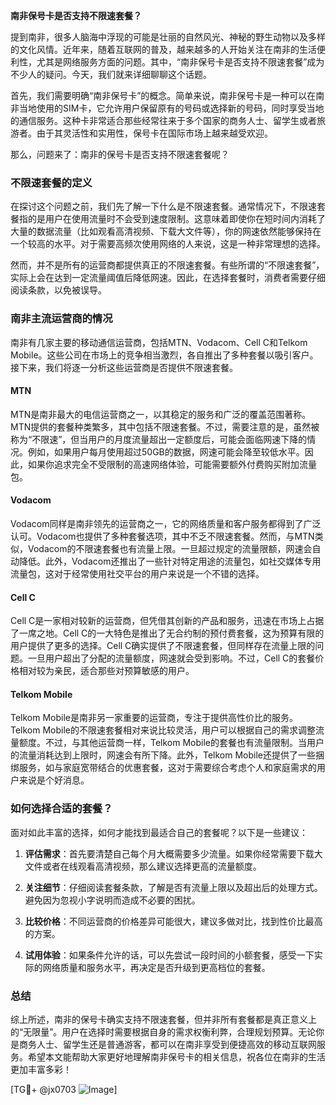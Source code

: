 **南非保号卡是否支持不限速套餐？**

提到南非，很多人脑海中浮现的可能是壮丽的自然风光、神秘的野生动物以及多样的文化风情。近年来，随着互联网的普及，越来越多的人开始关注在南非的生活便利性，尤其是网络服务方面的问题。其中，“南非保号卡是否支持不限速套餐”成为不少人的疑问。今天，我们就来详细聊聊这个话题。

首先，我们需要明确“南非保号卡”的概念。简单来说，南非保号卡是一种可以在南非当地使用的SIM卡，它允许用户保留原有的号码或选择新的号码，同时享受当地的通信服务。这种卡非常适合那些经常往来于多个国家的商务人士、留学生或者旅游者。由于其灵活性和实用性，保号卡在国际市场上越来越受欢迎。

那么，问题来了：南非的保号卡是否支持不限速套餐呢？

### 不限速套餐的定义

在探讨这个问题之前，我们先了解一下什么是不限速套餐。通常情况下，不限速套餐指的是用户在使用流量时不会受到速度限制。这意味着即使你在短时间内消耗了大量的数据流量（比如观看高清视频、下载大文件等），你的网速依然能够保持在一个较高的水平。对于需要高频次使用网络的人来说，这是一种非常理想的选择。

然而，并不是所有的运营商都提供真正的不限速套餐。有些所谓的“不限速套餐”，实际上会在达到一定流量阈值后降低网速。因此，在选择套餐时，消费者需要仔细阅读条款，以免被误导。

### 南非主流运营商的情况

南非有几家主要的移动通信运营商，包括MTN、Vodacom、Cell C和Telkom Mobile。这些公司在市场上的竞争相当激烈，各自推出了多种套餐以吸引客户。接下来，我们将逐一分析这些运营商是否提供不限速套餐。

#### MTN

MTN是南非最大的电信运营商之一，以其稳定的服务和广泛的覆盖范围著称。MTN提供的套餐种类繁多，其中包括不限速套餐。不过，需要注意的是，虽然被称为“不限速”，但当用户的月度流量超出一定额度后，可能会面临网速下降的情况。例如，如果用户每月使用超过50GB的数据，网速可能会降至较低水平。因此，如果你追求完全不受限制的高速网络体验，可能需要额外付费购买附加流量包。

#### Vodacom

Vodacom同样是南非领先的运营商之一，它的网络质量和客户服务都得到了广泛认可。Vodacom也提供了多种套餐选项，其中不乏不限速套餐。然而，与MTN类似，Vodacom的不限速套餐也有流量上限。一旦超过规定的流量限额，网速会自动降低。此外，Vodacom还推出了一些针对特定用途的流量包，如社交媒体专用流量包，这对于经常使用社交平台的用户来说是一个不错的选择。

#### Cell C

Cell C是一家相对较新的运营商，但凭借其创新的产品和服务，迅速在市场上占据了一席之地。Cell C的一大特色是推出了无合约制的预付费套餐，这为预算有限的用户提供了更多的选择。Cell C确实提供了不限速套餐，但同样存在流量上限的问题。一旦用户超出了分配的流量额度，网速就会受到影响。不过，Cell C的套餐价格相对较为亲民，适合那些对预算敏感的用户。

#### Telkom Mobile

Telkom Mobile是南非另一家重要的运营商，专注于提供高性价比的服务。Telkom Mobile的不限速套餐相对来说比较灵活，用户可以根据自己的需求调整流量额度。不过，与其他运营商一样，Telkom Mobile的套餐也有流量限制。当用户的流量消耗达到上限时，网速会有所下降。此外，Telkom Mobile还提供了一些捆绑服务，如与家庭宽带结合的优惠套餐，这对于需要综合考虑个人和家庭需求的用户来说是个好消息。

### 如何选择合适的套餐？

面对如此丰富的选择，如何才能找到最适合自己的套餐呢？以下是一些建议：

1. **评估需求**：首先要清楚自己每个月大概需要多少流量。如果你经常需要下载大文件或者在线观看高清视频，那么建议选择更高的流量额度。
   
2. **关注细节**：仔细阅读套餐条款，了解是否有流量上限以及超出后的处理方式。避免因为忽视小字说明而造成不必要的困扰。

3. **比较价格**：不同运营商的价格差异可能很大，建议多做对比，找到性价比最高的方案。

4. **试用体验**：如果条件允许的话，可以先尝试一段时间的小额套餐，感受一下实际的网络质量和服务水平，再决定是否升级到更高档位的套餐。

### 总结

综上所述，南非的保号卡确实支持不限速套餐，但并非所有套餐都是真正意义上的“无限量”。用户在选择时需要根据自身的需求权衡利弊，合理规划预算。无论你是商务人士、留学生还是普通游客，都可以在南非享受到便捷高效的移动互联网服务。希望本文能帮助大家更好地理解南非保号卡的相关信息，祝各位在南非的生活更加丰富多彩！

[TG💪+ @jx0703 ![Image](https://github.com/user-attachments/assets/dbca1d08-cadb-493c-b0ec-ad6f7a83f270)]